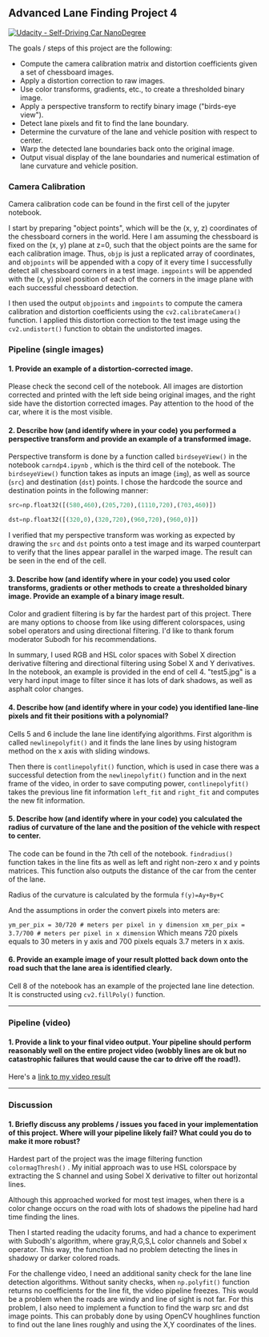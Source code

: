 ﻿## Advanced Lane Finding Project 4
[![Udacity - Self-Driving Car NanoDegree](https://s3.amazonaws.com/udacity-sdc/github/shield-carnd.svg)](http://www.udacity.com/drive)



The goals / steps of this project are the following:

* Compute the camera calibration matrix and distortion coefficients given a set of chessboard images.
* Apply a distortion correction to raw images.
* Use color transforms, gradients, etc., to create a thresholded binary image.
* Apply a perspective transform to rectify binary image ("birds-eye view").
* Detect lane pixels and fit to find the lane boundary.
* Determine the curvature of the lane and vehicle position with respect to center.
* Warp the detected lane boundaries back onto the original image.
* Output visual display of the lane boundaries and numerical estimation of lane curvature and vehicle position.

### Camera Calibration

Camera calibration code can be found in the first cell of the jupyter notebook.

I start by preparing "object points", which will be the (x, y, z) coordinates of the chessboard corners in the world. Here I am assuming the chessboard is fixed on the (x, y) plane at z=0, such that the object points are the same for each calibration image.  Thus, `objp` is just a replicated array of coordinates, and `objpoints` will be appended with a copy of it every time I successfully detect all chessboard corners in a test image.  `imgpoints` will be appended with the (x, y) pixel position of each of the corners in the image plane with each successful chessboard detection.  

I then used the output `objpoints` and `imgpoints` to compute the camera calibration and distortion coefficients using the `cv2.calibrateCamera()` function.  I applied this distortion correction to the test image using the `cv2.undistort()` function to obtain the undistorted images.

### Pipeline (single images)

#### 1. Provide an example of a distortion-corrected image.

Please check the second cell of the notebook. All images are distortion corrected and printed with the left side being original images, and the right side have the distortion corrected images. Pay attention to the hood of the car, where it is the most visible.


#### 2. Describe how (and identify where in your code) you performed a perspective transform and provide an example of a transformed image.

Perspective transform is done by a function called `birdseyeView()` in  the notebook `carndp4.ipynb` , which is the third cell of the notebook.  The `birdseyeView()` function takes as inputs an image (`img`), as well as source (`src`) and destination (`dst`) points.  I chose the hardcode the source and destination points in the following manner:

```python
src=np.float32([(580,460),(205,720),(1110,720),(703,460)])

dst=np.float32([(320,0),(320,720),(960,720),(960,0)])
```

I verified that my perspective transform was working as expected by drawing the `src` and `dst` points onto a test image and its warped counterpart to verify that the lines appear parallel in the warped image. The result can be seen in the end of the cell.


#### 3. Describe how (and identify where in your code) you used color transforms, gradients or other methods to create a thresholded binary image.  Provide an example of a binary image result.

Color and gradient filtering is by far the hardest part of this project. There are many options to choose from like using different colorspaces, using sobel operators and using directional filtering. I'd like to thank forum moderator Subodh for his recommendations.

In summary, I used RGB and HSL color spaces with Sobel X direction derivative filtering and directional filtering using Sobel X and Y derivatives. In the notebook, an example is provided in the end of cell 4. "test5.jpg" is a very hard input image to filter since it has lots of dark shadows, as well as asphalt color changes.

#### 4. Describe how (and identify where in your code) you identified lane-line pixels and fit their positions with a polynomial?

Cells 5 and 6 include the lane line identifying algorithms. First algorithm is called `newlinepolyfit()`  and it finds the lane lines by using histogram method on the x axis with sliding windows.

Then there is `contlinepolyfit()` function, which is used in case there was a successful detection from the `newlinepolyfit()` function and in the next frame of the video, in order to save computing power, `contlinepolyfit()` takes the previous line fit information `left_fit` and `right_fit`  and computes the new fit information.

#### 5. Describe how (and identify where in your code) you calculated the radius of curvature of the lane and the position of the vehicle with respect to center.

The code can be found in the 7th cell of the notebook. `findradius()` function takes in the line fits as well as left and right non-zero x and y points matrices.  This function also outputs the distance of the car from the center of the lane.

Radius of the curvature is calculated by the formula
 `f(y)=Ay​​+By+C`
 
 And the assumptions in order the convert pixels into meters are:
 
`ym_per_pix = 30/720 # meters per pixel in y dimension
 xm_per_pix = 3.7/700 # meters per pixel in x dimension`
Which means 720 pixels equals to 30 meters in y axis and 700 pixels equals 3.7 meters in x axis.

#### 6. Provide an example image of your result plotted back down onto the road such that the lane area is identified clearly.

Cell 8 of the notebook has an example of the projected lane line detection. It is constructed using `cv2.fillPoly()` function.

---

### Pipeline (video)

#### 1. Provide a link to your final video output.  Your pipeline should perform reasonably well on the entire project video (wobbly lines are ok but no catastrophic failures that would cause the car to drive off the road!).

Here's a [link to my video result](./result.mp4)

---

### Discussion

#### 1. Briefly discuss any problems / issues you faced in your implementation of this project.  Where will your pipeline likely fail?  What could you do to make it more robust?

Hardest part of the project was the image filtering function `colormagThresh()` . My initial approach was to use HSL colorspace by extracting the S channel and using Sobel X derivative to filter out horizontal lines.

Although this approached worked for most test images, when there is a color change occurs on the road with lots of shadows the pipeline had hard time finding the lines. 

Then I started reading the udacity forums, and had a chance to experiment with Subodh's algorithm, where gray,R,G,S,L color channels and Sobel x operator. This way, the function had no problem detecting the lines in shadowy or darker colored roads.

For the challenge video, I need an additional sanity check for the lane line detection algorithms. Without sanity checks, when `np.polyfit()` function returns no coefficients for the line fit, the video pipeline freezes. This would be a problem when the roads are windy and line of sight is not far. For this problem, I also need to implement a function to find the warp src and dst image points. This can probably done by using OpenCV houghlines function to find out the lane lines roughly and using the X,Y coordinates of the lines.